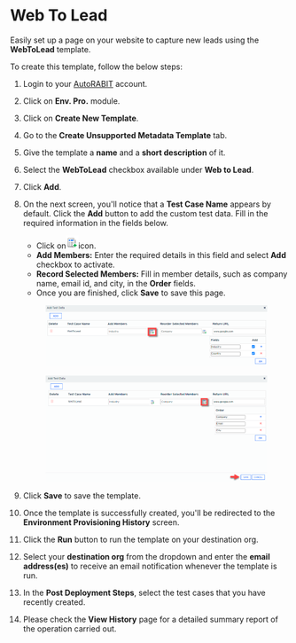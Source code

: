 # Web To Lead

Easily set up a page on your website to capture new leads using the **WebToLead** template.

To create this template, follow the below steps:

1. Login to your [AutoRABIT](https://www.autorabit.com/) account.
2. Click on **Env. Pro.** module.
3. Click on **Create New Template**.
4. Go to the **Create Unsupported Metadata Template** tab.
5. Give the template a **name** and a **short description** of it.
6. Select the **WebToLead** checkbox available under **Web to Lead**.
7. Click **Add**.
8.  On the next screen, you'll notice that a **Test Case Name** appears by default. Click the **Add** button to add the custom test data. Fill in the required information in the fields below.

    * Click on![](<../../../../../../.gitbook/assets/image (5).png>)icon.
    * **Add Members:** Enter the required details in this field and select **Add** checkbox to activate.
    * **Record Selected Members:** Fill in member details, such as company name, email id, and city, in the **Order** fields.
    * Once you are finished, click **Save** to save this page.

    <figure><img src="../../../../../../.gitbook/assets/image (1482).png" alt=""><figcaption></figcaption></figure>

    <figure><img src="../../../../../../.gitbook/assets/image (1483).png" alt=""><figcaption></figcaption></figure>
9. Click **Save** to save the template.
10. Once the template is successfully created, you'll be redirected to the **Environment Provisioning History** screen.
11. Click the **Run** button to run the template on your destination org.
12. Select your **destination org** from the dropdown and enter the **email address(es)** to receive an email notification whenever the template is run.
13. In the **Post Deployment Steps**, select the test cases that you have recently created.&#x20;
14. Please check the **View History** page for a detailed summary report of the operation carried out.
